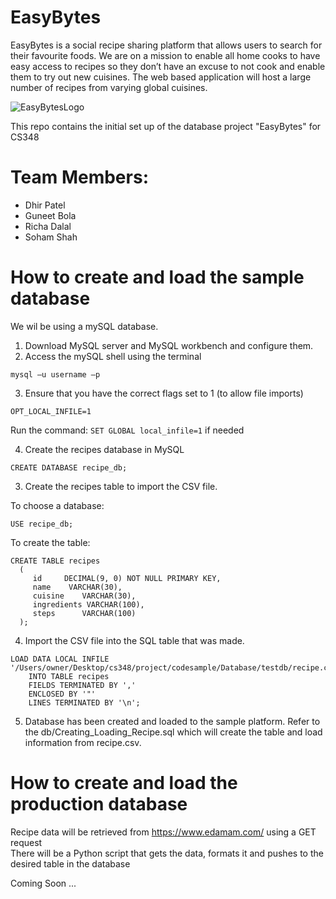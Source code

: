 # EasyBytes

EasyBytes is a social recipe sharing platform that allows users to search for their favourite foods. We are on a mission to enable all home cooks to have easy access to recipes so they don’t have an excuse to not cook and enable them to try out new cuisines. The web based application will host a large number of recipes from varying global cuisines.

![EasyBytesLogo](https://user-images.githubusercontent.com/65190493/214759224-2ca6f9b6-a8b6-4b7c-9a8f-bf91a9ab50f5.png)

This repo contains the initial set up of the database project "EasyBytes" for CS348

# Team Members:
- Dhir Patel
- Guneet Bola
- Richa Dalal
- Soham Shah

# How to create and load the sample database

We wil be using a mySQL database.

1) Download MySQL server and MySQL workbench and configure them.
2) Access the mySQL shell using the terminal

```mysql –u username –p```

3) Ensure that you have the correct flags set to 1 (to allow file imports)

```OPT_LOCAL_INFILE=1```

Run the command: ```SET GLOBAL local_infile=1``` if needed

4) Create the recipes database in MySQL

```CREATE DATABASE recipe_db;```

3) Create the recipes table to import the CSV file.

To choose a database:

```USE recipe_db;```

To create the table:

```
CREATE TABLE recipes
  ( 
     id     DECIMAL(9, 0) NOT NULL PRIMARY KEY, 
     name    VARCHAR(30), 
     cuisine    VARCHAR(30), 
     ingredients VARCHAR(100), 
     steps      VARCHAR(100) 
  );
  ```

4) Import the CSV file into the SQL table that was made.

```
LOAD DATA LOCAL INFILE '/Users/owner/Desktop/cs348/project/codesample/Database/testdb/recipe.csv' 
	INTO TABLE recipes 
	FIELDS TERMINATED BY ',' 
	ENCLOSED BY '"'
	LINES TERMINATED BY '\n';
```
  
5) Database has been created and loaded to the sample platform. Refer to the db/Creating_Loading_Recipe.sql which will create the table and load information from recipe.csv.

# How to create and load the production database

Recipe data will be retrieved from https://www.edamam.com/ using a GET request\
There will be a Python script that gets the data, formats it and pushes to the desired table in the database

Coming Soon ...

